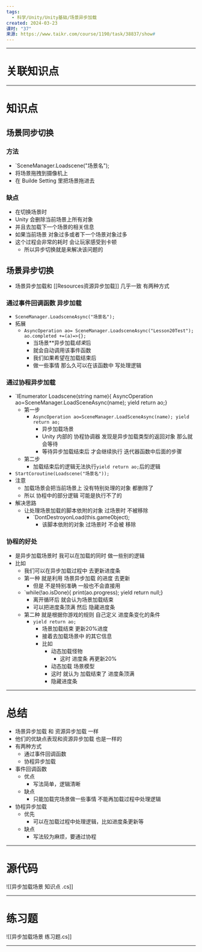 ```yaml
---
tags:
  - 科学/Unity/Unity基础/场景异步加载
created: 2024-03-23
课时: "37"
来源: https://www.taikr.com/course/1190/task/38837/show#
---
```


---
# 关联知识点



---
# 知识点

## 场景同步切换

### 方法

- `SceneManager.Loadscene("场景名");
- 将场景拖拽到摄像机上
- 在 Builde Setting 里把场景拖进去
### 缺点

- 在切换场景时
- Unity 会删除当前场景上所有对象
- 并且去加载下一个场景的相关信息
- 如果当前场景 对象过多或者下一个场景对象过多
- 这个过程会非常的耗时 会让玩家感受到卡顿
	- 所以异步切换就是来解决该问题的
## 场景异步切换

- 场景异步加载和 [[Resources资源异步加载]] 几乎一致 有两种方式
### 通过事件回调函数 异步加载

- `SceneManager.LoadsceneAsync("场景名");`
- 拓展
	- `AsyncOperation ao= SceneManager.LoadsceneAsync("Lesson20Test"); ao.completed +=(a)=>{};`
		- 当场景**异步加载*结束*后
		- 就会自动调用该事件函数
		- 我们如果希望在加载结束后
		- 做一些事情 那么久可以在该函数中 写处理逻辑
### 通过协程异步加载

- `IEnumerator Loadscene(string name){ AsyncOperation ao=SceneManager.LoadSceneAsync(name); yield return ao;}
	- 第一步
		- `AsyncOperation ao=SceneManager.LoadSceneAsync(name); yield return ao;`
			- 异步加载场景
			- Unity 内部的 协程协调器 发现是异步加载类型的返回对象 那么就会等待
			- 等待异步加载结束后 才会继续执行 迭代器函数中后面的步骤
	- 第二步
		- 加载结束后的逻辑无法执行`yield return ao;`后的逻辑
- `StartCoroutine(Loadscene("场景名"));`
- 注意
	- 加载场景会把当前场景上 没有特别处理的对象 都删除了
	- 所以 协程中的部分逻辑 可能是执行不了的
- 解决思路
	- 让处理场景加载的脚本依附的对象 过场景时 不被移除
		- `DontDestroyonLoad(this.game0bject);
			- 该脚本依附的对象 过场景时 不会被 移除
### 协程的好处

- 是异步加载场景时 我可以在加载的同时 做一些别的逻辑
- 比如
	- 我们可以在异步加载过程中 去更新进度条
	- 第一种 就是利用 场景异步加载 的进度 去更新 
		- 但是 不是特别准确 一般也不会直接用
	- `while(!ao.isDone){ print(ao.progress); yield return null;}
		- 离开循环后 就会认为场景加载结束
		- 可以把进度条顶满 然后 隐藏进度条
	- 第二种 就是根据你游戏的规则 自己定义 进度条变化的条件
		- `yield return ao;`
			- 场景加载结束 更新20%进度
			- 接着去加载场景中 的其它信息
			- 比如
				- 动态加载怪物
					- 这时 进度条 再更新20%
				- 动态加载 场景模型
				- 这时 就认为 加载结束了 进度条顶满
				- 隐藏进度条

---
# 总结

- 场景异步加载 和 资源异步加载 一样
- 他们的优缺点表现和资源异步加载 也是一样的
- 有两种方式
	- 通过事件回调函数
	- 协程异步加载
- 事件回调函数
	- 优点
		- 写法简单，逻辑清晰
	- 缺点
		- 只能加载完场景做一些事情 不能再加载过程中处理逻辑
- 协程异步加载
	- 优先
		- 可以在加载过程中处理逻辑，比如进度条更新等
	- 缺点
		- 写法较为麻烦，要通过协程

---
# 源代码

![[异步加载场景 知识点 .cs]]

---
# 练习题

![[异步加载场景 练习题.cs]]

---

